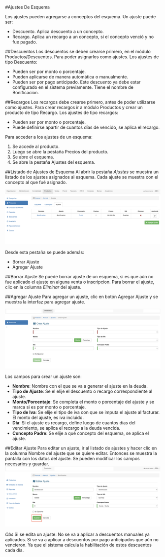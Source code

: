 #Ajustes De Esquema

Los ajustes pueden agregarse a conceptos del esquema.
Un ajuste puede ser:

 - Descuento. Aplica descuento a un concepto.
 - Recargo. Aplica un recargo a un concepto, si el concepto venció y no fue pagado.

##Descuentos
Los descuentos se deben crearse primero, en el módulo Productos/Descuentos.
Para poder asignarlos como ajustes.
Los ajustes de tipo Descuento:

- Pueden ser por monto o porcentaje.
- Pueden aplicarse de manera automática o manualmente.
- Pueden ser por pago anticipado. Este descuento ya debe estar
configurado en el sistema previamente. Tiene el nombre de Bonificacion.

##Recargos
Los recargos debe crearse primero, antes de poder utilizarse como ajustes. Para crear
recargos ir a módulo Productos y crear un producto de tipo Recargo.
Los ajustes de tipo recargos:

- Pueden ser por monto o porcentaje.
- Puede definirse apartir de cuantos días de vencido, se aplica el recargo.

Para acceder a los ajustes de un esquema:
1. Se accede al producto.
2. Luego se abre la pestaña Precios del producto.
3. Se abre el esquema.
4. Se abre la pestaña Ajustes del esquema.

##Listado de Ajustes de Esquema
Al abrir la pestaña *Ajustes* se muestra un listado de los 
ajustes asignados al esquema.
Cada ajuste se muestra con el concepto al que fué asignado.

![Listado de ajustes de esquema](img/ajustes/ajustes_de_esquema.png)

Desde esta pestaña se puede además:

- Borrar Ajuste
- Agregar Ajuste

##Borrar Ajuste
Se puede borrar ajuste de un esquema, si es que aún no fue aplicado el ajuste en alguna
venta o inscripcion.
Para borrar el ajuste, clic en la columna *Eliminar* del ajuste.

##Agregar Ajuste
Para agregar un ajuste, clic en botón Agregar Ajuste y se muestra la
interfaz para agregar ajuste.

![Agregar ajuste a esquema](img/ajustes/agregar_ajuste.png)

Los campos para crear un ajuste son:

- **Nombre**:           Nombre con el que se va a generar el ajuste en la deuda.
- **Tipo de Ajuste**:   Se el elije el descuento o recargo correspondiente al ajuste.
- **Monto/Porcentaje**: Se completa el monto o porcentaje del ajuste y se marca si es por monto o porcentaje.
- **Tipo de Iva**:      Se elije el tipo de iva con que se imputa el ajuste al facturar. El monto del ajuste, es iva incluido.
- **Día**:              Si el ajuste es recargo, define luego de cuantos días del vencimiento, se aplica el recargo a la deuda vencida.
- **Concepto Padre**:   Se elije a qué concepto del esquema, se aplica el ajuste.

##Editar Ajuste
Para editar un ajuste, ir al listado de ajustes y hacer clic en la columna
Nombre del ajuste que se quiere editar.
Entonces se muestra la pantalla con los datos del ajuste. Se pueden modificar
los campos necesarios y guardar.
![Agregar ajuste a esquema](img/ajustes/editar_ajuste.png)

*Obs* Si se edita un ajuste:
No se va a aplicar a descuentos manuales ya aplicados.
Si se va a aplicar a descuentos por pago anticipados que aún no vencieron. Ya que el sistema
calcula la habilitación de estos descuentos cada día.






